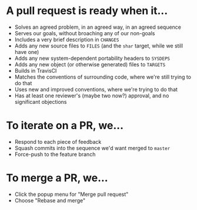 # A pull request is ready when it...

- Solves an agreed problem, in an agreed way, in an agreed sequence
- Serves our goals, without broaching any of our non-goals
- Includes a very brief description in `CHANGES`
- Adds any new source files to `FILES` (and the `shar` target, while we still have one)
- Adds any new system-dependent portability headers to `SYSDEPS`
- Adds any new object (or otherwise generated) files to `TARGETS`
- Builds in TravisCI
- Matches the conventions of surrounding code, where we're still trying to do that
- Uses new and improved conventions, where we're trying to do that
- Has at least one reviewer's (maybe two now?) approval, and no significant objections


# To iterate on a PR, we...

- Respond to each piece of feedback
- Squash commits into the sequence we'd want merged to `master`
- Force-push to the feature branch


# To merge a PR, we...

- Click the popup menu for "Merge pull request"
- Choose "Rebase and merge"